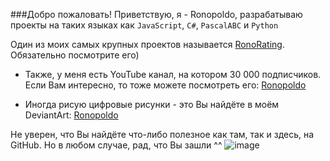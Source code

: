###Добро пожаловать!
Приветствую, я - Ronopoldo, разрабатываю проекты на таких языках как `JavaScript`, `C#`, `PascalABC` и `Python`

Один из моих самых крупных проектов называется [RonoRating](https://github.com/Ronopoldo/RonoRating "RonoRating"). Обязательно посмотрите его)

- Также, у меня есть YouTube канал, на котором 30 000 подписчиков. Если Вам интересно, то тоже можете посмотреть его: [Ronopoldo](http://youtube.com/ronopoldo "Ronopoldo")

- Иногда рисую цифровые рисунки - это Вы найдёте в моём DeviantArt: [Ronopoldo](https://www.deviantart.com/ronopoldo "Ronopoldo")

Не уверен, что Вы найдёте что-либо полезное как там, так и здесь, на GitHub. Но в любом случае, рад, что Вы зашли ^^
![image](https://user-images.githubusercontent.com/69480820/193677454-37c38b6d-7109-4e77-971c-e6475a1237a2.png)
